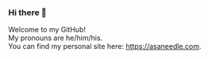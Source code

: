 ### Hi there 👋

Welcome to my GitHub!  
My pronouns are he/him/his.  
You can find my personal site here: https://asaneedle.com. 


